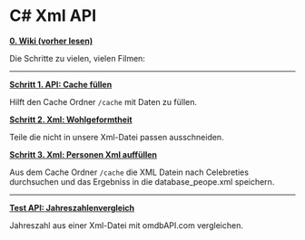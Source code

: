 # C# Xml API
[__0. Wiki (vorher lesen)__](https://github.com/DerDannyF/CSharp-XML-API/wiki/CSharp-XML-API-Wiki)


Die Schritte zu vielen, vielen Filmen:

---------------------------------------


[__Schritt 1. API: Cache füllen__](https://github.com/DerDannyF/CSharp-XML-API/tree/master/3%20API%20Cache%20erstellen)

Hilft den Cache Ordner `/cache` mit Daten zu füllen. 

[__Schritt 2. Xml: Wohlgeformtheit__](https://github.com/DerDannyF/CSharp-XML-API/tree/master/2%20wohlgeformte%20Xml%20File)

 Teile die nicht in unsere Xml-Datei passen ausschneiden.

[__Schritt 3. Xml: Personen Xml auffüllen__](https://github.com/DerDannyF/CSharp-XML-API/tree/master/4%20Personen%20Xml)

Aus dem Cache Ordner `/cache` die XML Datein nach Celebreties durchsuchen und das Ergebniss in die database_peope.xml speichern.
 
---------------------------------------

[__Test API: Jahreszahlenvergleich__](https://github.com/DerDannyF/CSharp-XML-API/tree/master/1%20omdb%20API%20Jahreszahlen)

 Jahreszahl aus einer Xml-Datei mit omdbAPI.com vergleichen.
